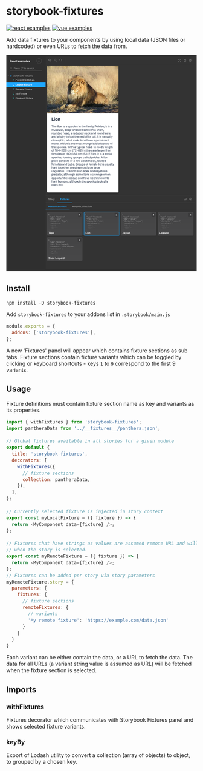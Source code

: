 # storybook-fixtures

[![react examples](https://img.shields.io/badge/react-blueviolet?style=for-the-badge&logo=storybook&label=examples)](https://tyom.github.io/storybook-addons/react)
[![vue examples](https://img.shields.io/badge/vue-brightgreen?style=for-the-badge&logo=storybook&label=examples)](https://tyom.github.io/storybook-addons/vue)

Add data fixtures to your components by using local data (JSON files or hardcoded) or even URLs to fetch the data from.

![storybook-fixtures screenshot](https://raw.githubusercontent.com/tyom/storybook-addons/master/docs/storybook-fixtures.png)

## Install

```
npm install -D storybook-fixtures
```

Add `storybook-fixtures` to your addons list in `.storybook/main.js`
```js
module.exports = {
  addons: ['storybook-fixtures'],
};
```

A new 'Fixtures' panel will appear which contains fixture sections as sub tabs.
Fixture sections contain fixture variants which can be toggled by clicking or
keyboard shortcuts - keys `1` to `9` correspond to the first 9 variants. 

## Usage

Fixture definitions must contain fixture section name as key and variants as
its properties.

```js
import { withFixtures } from 'storybook-fixtures';
import pantheraData from '../__fixtures__/panthera.json';

// Global fixtures available in all stories for a given module
export default {
  title: 'storybook-fixtures',
  decorators: [
    withFixtures({
      // fixture sections
      collection: pantheraData,
    }),
  ],
};

// Currently selected fixture is injected in story context
export const myLocalFixture = ({ fixture }) => {
  return <MyComponent data={fixture} />;
};

// Fixtures that have strings as values are assumed remote URL and will be fetched
// when the story is selected.
export const myRemoteFixture = ({ fixture }) => {
  return <MyComponent data={fixture} />;
};
// Fixtures can be added per story via story parameters
myRemoteFixture.story = {
  parameters: {
    fixtures: {
      // fixture sections
      remoteFixtures: {
        // variants
        'My remote fixture': 'https://example.com/data.json'
      }
    }  
  }
}
``` 

Each variant can be either contain the data, or a URL to fetch the data. The data
for all URLs (a variant string value is assumed as URL) will be fetched when the
fixture section is selected.  

## Imports

### withFixtures

Fixtures decorator which communicates with Storybook Fixtures panel and shows selected fixture variants.

### keyBy

Export of Lodash utility to convert a collection (array of objects) to object, to grouped by a chosen key.
